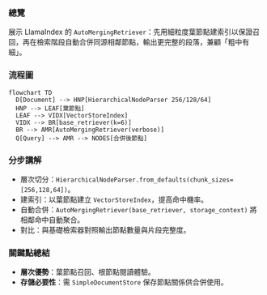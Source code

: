 ### 總覽
展示 LlamaIndex 的 `AutoMergingRetriever`：先用細粒度葉節點建索引以保證召回，再在檢索階段自動合併同源相鄰節點，輸出更完整的段落，兼顧「粗中有細」。

### 流程圖
```mermaid
flowchart TD
  D[Document] --> HNP[HierarchicalNodeParser 256/128/64]
  HNP --> LEAF[葉節點]
  LEAF --> VIDX[VectorStoreIndex]
  VIDX --> BR[base_retriever(k=6)]
  BR --> AMR[AutoMergingRetriever(verbose)]
  Q[Query] --> AMR --> NODES[合併後節點]
```

### 分步講解
- 層次切分：`HierarchicalNodeParser.from_defaults(chunk_sizes=[256,128,64])`。
- 建索引：以葉節點建立 `VectorStoreIndex`，提高命中機率。
- 自動合併：`AutoMergingRetriever(base_retriever, storage_context)` 將相鄰命中自動聚合。
- 對比：與基礎檢索器對照輸出節點數量與片段完整度。

### 關鍵點總結
- **層次優勢**：葉節點召回、根節點閱讀體驗。
- **存儲必要性**：需 `SimpleDocumentStore` 保存節點關係供合併使用。


